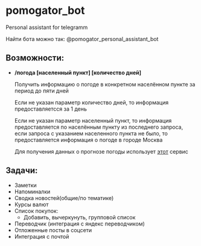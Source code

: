 # pomogator_bot
Personal assistant for telegramm

Найти бота можно так: @pomogator_personal_assistant_bot

## Возможности:
* **/погода [населенный пункт] [количество дней]**
            
    Получить информацию о погоде в конкретном населённом пункте за период до пяти дней
    
    Если не указан параметр количество дней, то информация предоставляетсся за 1 день
    
    Если не указан параметр населенный пункт, то информация предоставляется по населённым пункту из последнего запроса, если запроса с указанием населенного пункта не было, то предоставляется информация о погоде в городе Москва

    Для получения данных о прогнозе погоды использует [этот](https://github.com/Dakhnovskiy/weather_forecast_service) сервис

## Задачи:

* Заметки
* Напоминалки
* Сводка новостей(общие/по тематике)
* Курсы валют
* Список покупок:
    * Добавить, вычеркунуть, групповой список
* Переводчик (интеграция с яндекс переводчиком)
* Отложенные посты в соцсети
* Интеграция с почтой

